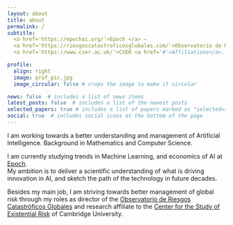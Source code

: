 ```yaml
---
layout: about
title: about
permalink: /
subtitle: 
  <a href='https://epochai.org/'>Epoch </a> – 
  <a href='https://riesgoscatastroficosglobales.com/'>Observatorio de Riesgos Catastróficos Globales </a> – 
  <a href='https://www.cser.ac.uk/'>CSER <a href='#'>Affiliations</a>.

profile:
  align: right
  image: prof_pic.jpg
  image_circular: false # crops the image to make it circular

news: false  # includes a list of news items
latest_posts: false  # includes a list of the newest posts
selected_papers: true # includes a list of papers marked as "selected={true}"
social: true  # includes social icons at the bottom of the page
---
```


I am working towards a better understanding and management of Artificial Intelligence.
Background in Mathematics and Computer Science. 

I am currently studying trends in Machine Learning, and economics of AI at [Epoch](https://epochai.org/).  
My ambition is to deliver a scientific understanding of what is driving innovation in AI, and sketch the path of the technology in future decades.

Besides my main job, I am striving towards better management of global risk through my roles as director of the [Observatorio de Riesgos Catastróficos Globales](https://riesgoscatastroficosglobales.com/) and research affiliate to the [Center for the Study of Existential Risk](https://www.cser.ac.uk/) of Cambridge University.
